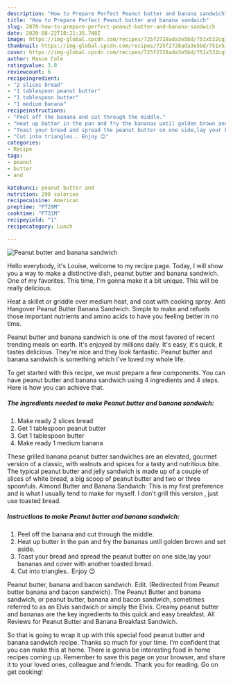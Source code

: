 ```yaml
---
description: "How to Prepare Perfect Peanut butter and banana sandwich"
title: "How to Prepare Perfect Peanut butter and banana sandwich"
slug: 2878-how-to-prepare-perfect-peanut-butter-and-banana-sandwich
date: 2020-08-22T18:21:35.748Z
image: https://img-global.cpcdn.com/recipes/725f2728ada3e5bd/751x532cq70/peanut-butter-and-banana-sandwich-recipe-main-photo.jpg
thumbnail: https://img-global.cpcdn.com/recipes/725f2728ada3e5bd/751x532cq70/peanut-butter-and-banana-sandwich-recipe-main-photo.jpg
cover: https://img-global.cpcdn.com/recipes/725f2728ada3e5bd/751x532cq70/peanut-butter-and-banana-sandwich-recipe-main-photo.jpg
author: Mason Cole
ratingvalue: 3.8
reviewcount: 6
recipeingredient:
- "2 slices bread"
- "1 tablespoon peanut butter"
- "1 tablespoon butter"
- "1 medium banana"
recipeinstructions:
- "Peel off the banana and cut through the middle."
- "Heat up butter in the pan and fry the bananas until golden brown and set aside."
- "Toast your bread and spread the peanut butter on one side,lay your bananas and cover with another toasted bread."
- "Cut into triangles.. Enjoy 😉"
categories:
- Recipe
tags:
- peanut
- butter
- and

katakunci: peanut butter and 
nutrition: 290 calories
recipecuisine: American
preptime: "PT29M"
cooktime: "PT31M"
recipeyield: "1"
recipecategory: Lunch

---
```



![Peanut butter and banana sandwich](https://img-global.cpcdn.com/recipes/725f2728ada3e5bd/751x532cq70/peanut-butter-and-banana-sandwich-recipe-main-photo.jpg)

Hello everybody, it's Louise, welcome to my recipe page. Today, I will show you a way to make a distinctive dish, peanut butter and banana sandwich. One of my favorites. This time, I'm gonna make it a bit unique. This will be really delicious.

Heat a skillet or griddle over medium heat, and coat with cooking spray. Anti Hangover Peanut Butter Banana Sandwich. Simple to make and refuels those important nutrients and amino acids to have you feeling better in no time.

Peanut butter and banana sandwich is one of the most favored of recent trending meals on earth. It's enjoyed by millions daily. It's easy, it's quick, it tastes delicious. They're nice and they look fantastic. Peanut butter and banana sandwich is something which I've loved my whole life.


To get started with this recipe, we must prepare a few components. You can have peanut butter and banana sandwich using 4 ingredients and 4 steps. Here is how you can achieve that.

<!--inarticleads1-->

##### The ingredients needed to make Peanut butter and banana sandwich:

1. Make ready 2 slices bread
1. Get 1 tablespoon peanut butter
1. Get 1 tablespoon butter
1. Make ready 1 medium banana


These grilled banana peanut butter sandwiches are an elevated, gourmet version of a classic, with walnuts and spices for a tasty and nutritious bite. The typical peanut butter and jelly sandwich is made up of a couple of slices of white bread, a big scoop of peanut butter and two or three spoonfuls. Almond Butter and Banana Sandwich: This is my first preference and is what I usually tend to make for myself. I don&#39;t grill this version , just use toasted bread. 

<!--inarticleads2-->

##### Instructions to make Peanut butter and banana sandwich:

1. Peel off the banana and cut through the middle.
1. Heat up butter in the pan and fry the bananas until golden brown and set aside.
1. Toast your bread and spread the peanut butter on one side,lay your bananas and cover with another toasted bread.
1. Cut into triangles.. Enjoy 😉


Peanut butter, banana and bacon sandwich. Edit. (Redirected from Peanut butter banana and bacon sandwich). The Peanut Butter and banana sandwich, or peanut butter, banana and bacon sandwich, sometimes referred to as an Elvis sandwich or simply the Elvis. Creamy peanut butter and bananas are the key ingredients to this quick and easy breakfast. All Reviews for Peanut Butter and Banana Breakfast Sandwich. 

So that is going to wrap it up with this special food peanut butter and banana sandwich recipe. Thanks so much for your time. I'm confident that you can make this at home. There is gonna be interesting food in home recipes coming up. Remember to save this page on your browser, and share it to your loved ones, colleague and friends. Thank you for reading. Go on get cooking!
